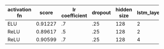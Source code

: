 | activation fn | score   | lr coefficient | dropout | hidden size | lstm_layers |
|---------------|---------|----------------|---------|---| ---|
| ELU           | 0.91227 | .7             | .25     | 128 |2|
| ReLU          | 0.89617 | .5             | .25     | 128 |2|
| ReLU          | 0.90599 | .7             | .25     | 128 |4|
